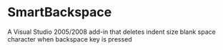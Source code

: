 SmartBackspace
==============

A Visual Studio 2005/2008 add-in that deletes indent size blank space character when backspace key is pressed